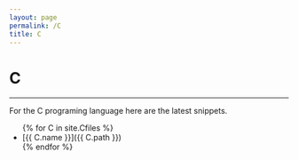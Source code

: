```yaml
---
layout: page
permalink: /C
title: C
---
```


# C

---

For the C programing language here are the latest snippets.

<ul>
  {% for C in site.Cfiles %}
    <li>
      [{{ C.name }}]({{ C.path }})
    </li>
  {% endfor %}
</ul>
